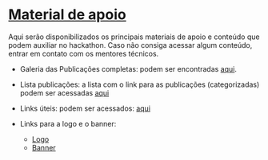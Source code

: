 # [ Material de apoio](https://airtable.com/embed/shrQ13JDklfbI1XDh/tbllH1EZHufyX9BPb?backgroundColor=cyan&viewControls=on)


Aqui serão disponibilizados os principais materiais de apoio e conteúdo que podem auxiliar no hackathon. Caso não consiga acessar algum conteúdo, entrar em contato com os mentores técnicos.


- Galeria das Publicações completas: podem ser encontradas [aqui](https://airtable.com/embed/shrQ13JDklfbI1XDh/tbllH1EZHufyX9BPb?backgroundColor=cyan&viewControls=on).

- Lista publicações: a lista com o link para as publicações (categorizadas) podem ser acessadas [aqui](https://github.com/Hackathon-IL/InfoGeral/blob/main/docs/Publicações-Gallery.csv)


- Links úteis: podem ser acessados: [aqui](https://github.com/Hackathon-IL/InfoGeral/blob/main/docs/Links%20Úteis-Grid%20view.csv)

- Links para a logo e o banner:
  * [Logo](https://drive.google.com/file/d/1noQmwmpiyilGuzXj5MwQcgroHW6W11pG/view) 
  * [Banner](https://drive.google.com/file/d/12McZibC5qIO-nW8tTcc_eP_SZsB8woT4/view?usp=sharing)
     


